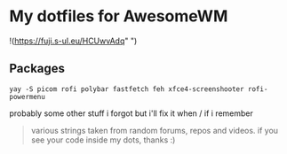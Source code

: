# My dotfiles for AwesomeWM
!(https://fuji.s-ul.eu/HCUwvAdq" ")

## Packages
``` yay -S picom rofi polybar fastfetch feh xfce4-screenshooter rofi-powermenu ``` 

probably some other stuff i forgot but i'll fix it when / if i remember

> various strings taken from random forums, repos and videos. if you see your code inside my dots, thanks :)
